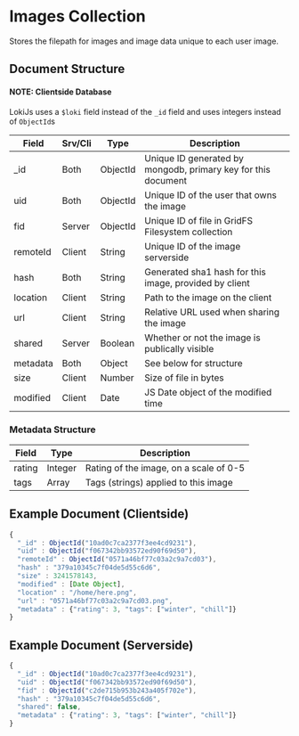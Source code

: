 # Images Collection

Stores the filepath for images and image data unique to each user image.

## Document Structure

#### NOTE: Clientside Database

LokiJs uses a `$loki` field instead of the `_id` field and uses integers
instead of `ObjectId`s

| Field        | Srv/Cli | Type     | Description                                                      |
|--------------|---------|----------|------------------------------------------------------------------|
| _id          | Both    | ObjectId | Unique ID generated by mongodb, primary key for this document    |
| uid          | Both    | ObjectId | Unique ID of the user that owns the image                        |
| fid          | Server  | ObjectId | Unique ID of file in GridFS Filesystem collection                |
| remoteId     | Client  | String   | Unique ID of the image serverside                                |
| hash         | Both    | String   | Generated sha1 hash for this image, provided by client           |
| location     | Client  | String   | Path to the image on the client                                  |
| url          | Client  | String   | Relative URL used when sharing the image                         |
| shared       | Server  | Boolean  | Whether or not the image is publically visible                   |
| metadata     | Both    | Object   | See below for structure                                          |
| size         | Client  | Number   | Size of file in bytes                                            |
| modified     | Client  | Date     | JS Date object of the modified time                              |

### Metadata Structure

| Field        | Type     | Description                                                      |
|--------------|----------|------------------------------------------------------------------|
| rating       | Integer  | Rating of the image, on a scale of 0-5                           |
| tags         | Array    | Tags (strings) applied to this image                             |

## Example Document (Clientside)

```js
{
  "_id" : ObjectId("10ad0c7ca2377f3ee4cd9231"),
  "uid" : ObjectId("f067342bb93572ed90f69d50"),
  "remoteId" : ObjectId("0571a46bf77c03a2c9a7cd03"),
  "hash" : "379a10345c7f04de5d55c6d6",
  "size" : 3241578143,
  "modified" : [Date Object],
  "location" : "/home/here.png",
  "url" : "0571a46bf77c03a2c9a7cd03.png",
  "metadata" : {"rating": 3, "tags": ["winter", "chill"]}
}
```

## Example Document (Serverside)

```js
{
  "_id" : ObjectId("10ad0c7ca2377f3ee4cd9231"),
  "uid" : ObjectId("f067342bb93572ed90f69d50"),
  "fid" : ObjectId("c2de715b953b243a405f702e"),
  "hash" : "379a10345c7f04de5d55c6d6",
  "shared": false,
  "metadata" : {"rating": 3, "tags": ["winter", "chill"]}
}
```

